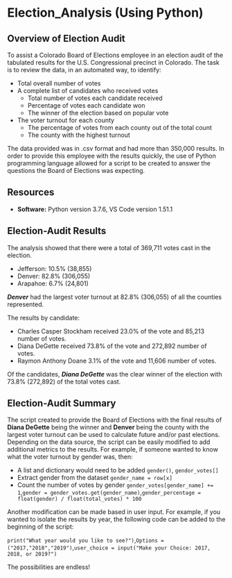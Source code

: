 # Election_Analysis (Using Python)

## Overview of Election Audit

To assist a Colorado Board of Elections employee in an election audit of the tabulated results for the U.S. Congressional precinct in Colorado. The task is to review the data, in an automated way, to identify:

* Total overall number of votes
* A complete list of candidates who received votes
	* Total number of votes each candidate received
	* Percentage of votes each candidate won
	* The winner of the election based on popular vote
* The voter turnout for each county
	* The percentage of votes from each county out of the total count
	* The county with the highest turnout

The data provided was in .csv format and had more than 350,000 results. In order to provide this employee with the results quickly, the use of Python programming language allowed for a script to be created to answer the questions the Board of Elections was expecting.

## Resources

* **Software:** Python version 3.7.6, VS Code version 1.51.1

## Election-Audit Results

The analysis showed that there were a total of 369,711 votes cast in the election.

* Jefferson: 10.5% (38,855)
* Denver: 82.8% (306,055)
* Arapahoe: 6.7% (24,801)

***Denver*** had the largest voter turnout at 82.8% (306,055) of all the counties represented.

The results by candidate:

* Charles Casper Stockham received 23.0% of the vote and 85,213 number of votes.
* Diana DeGette received 73.8% of the vote  and 272,892 number of votes.
* Raymon Anthony Doane 3.1% of the vote and 11,606 number of votes.

Of the candidates, ***Diana DeGette*** was the clear winner of the election with 73.8% (272,892) of the total votes cast.

## Election-Audit Summary


The script created to provide the Board of Elections with the final results of **Diana DeGette** being the winner and **Denver** being the county with the largest voter turnout can be used to calculate future and/or past elections. Depending on the data source, the script can be easily modified to add additional metrics to the results. For example, if someone wanted to know what the voter turnout by gender was, then:

* A list and dictionary would need to be added `gender()`, `gendor_votes[]`
* Extract gender from the dataset `gender_name = row[x]`
* Count the number of votes by gender `gender_votes[gender_name] += 1`,`gender = gender_votes.get(gender_name)`,`gender_percentage = float(gender) / float(total_votes) * 100`

Another modification can be made based in user input. For example, if you wanted to isolate the results by year, the following code can be added to the beginning of the script:

`print("What year would you like to see?")`,`Options = ("2017,"2018","2019")`,`user_choice = input("Make your Choice: 2017, 2018, or 2019?")`

The possibilities are endless!


